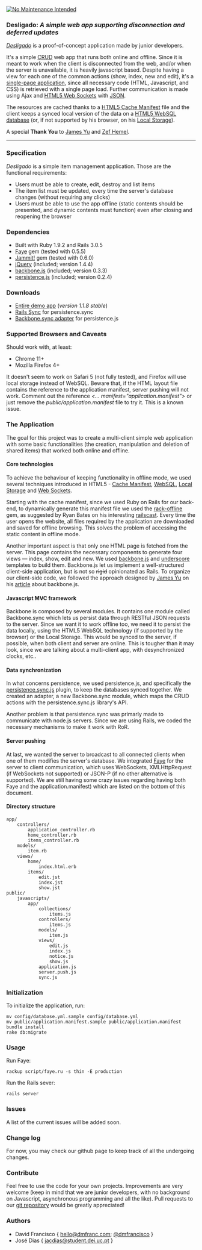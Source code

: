 [![No Maintenance Intended](http://unmaintained.tech/badge.svg)](http://unmaintained.tech/)

### Desligado: _A simple web app supporting disconnection and deferred updates_

[_Desligado_][intro-0] is a proof-of-concept application made by junior
developers.

It's a simple [CRUD][intro-1] web app that runs both online and offline.
Since it is meant to work when the client is disconnected from the web, and/or
when the server is unavailable, it is heavily javascript based. Despite having
a view for each one of the common actions (show, index, new and edit), it's a
[single-page application][intro-2], since all necessary code (HTML,
Javascript, and CSS) is retrieved with a single page load. Further
communication is made using Ajax and [HTML5 Web Sockets][intro-3] with
[JSON][intro-3.1].

The resources are cached thanks to a [HTML5 Cache Manifest][intro-4] file
and the client keeps a synced local version of the data on a [HTML5 WebSQL
database][intro-5] (or, if not supported by his browser, on his [Local
Storage][intro-6]).

A special **Thank You** to [James Yu][thanks-0] and [Zef Hemel][thanks-1].

[thanks-0]: http://www.jamesyu.org/
[thanks-1]: http://zef.me/
[intro-0]: http://dmfrancisco.github.com/Desligado/
[intro-1]: http://en.wikipedia.org/wiki/Create,_read,_update_and_delete
[intro-2]: http://en.wikipedia.org/wiki/Single-page_application
[intro-3]: http://dev.w3.org/html5/websockets/
[intro-4]: http://www.w3.org/TR/html5/offline.html
[intro-5]: http://www.w3.org/TR/webdatabase/
[intro-6]: http://dev.w3.org/html5/webstorage/
[intro-3.1]: http://www.json.org/js.html

---

### Specification

_Desligado_ is a simple item management application.
Those are the functional requirements:

* Users must be able to create, edit, destroy and list items
* The item list must be updated, every time the server's database changes (without requiring any clicks)
* Users must be able to use the app offline (static contents should be presented, and dynamic contents must function) even after closing and reopening the browser


### Dependencies

* Built with Ruby 1.9.2 and Rails 3.0.5
* [Faye][dependency-1] gem (tested with 0.5.5)
* [Jammit!][dependency-2] gem (tested with 0.6.0)
* [jQuery][dependency-3] (included; version 1.4.4)
* [backbone.js][dependency-4] (included; version 0.3.3)
* [persistence.js][dependency-5] (included; version 0.2.4)

[dependency-1]: http://faye.jcoglan.com/
[dependency-2]: http://documentcloud.github.com/jammit/
[dependency-3]: http://jquery.com/
[dependency-4]: http://documentcloud.github.com/backbone/
[dependency-5]: http://persistencejs.org/


### Downloads

* [Entire demo app][download-0] (_version 1.1.8 stable_)
* [Rails Sync][download-1] for persistence.sync
* [Backbone.sync adapter][download-2] for persistence.js

[download-0]: https://github.com/dmfrancisco/Desligado/zipball/v1.1.8-stable
[download-1]: https://github.com/dmfrancisco/Desligado/blob/master/app/controllers/items_controller.rb
[download-2]: https://github.com/dmfrancisco/Desligado/blob/master/public/javascripts/app/sync.js


### Supported Browsers and Caveats

Should work with, at least:

* Chrome 11+
* Mozilla Firefox 4+

It doesn't seem to work on Safari 5 (not fully tested), and Firefox will use
local storage instead of WebSQL. Beware that, if the HTML layout file contains
the reference to the application manifest, server pushing will not work.
Comment out the reference _<... manifest="application.manifest">_ or just
remove the _public/application.manifest_ file to try it. This is a known
issue.


### The Application

The goal for this project was to create a multi-client simple web application
with some basic functionalities (the creation, manipulation and deletion of
shared items) that worked both online and offline.


#### Core technologies

To achieve the behaviour of keeping functionality in offline mode, we used
several techniques introduced in HTML5 - [Cache Manifest][intro-4],
[WebSQL][intro-5], [Local Storage][intro-6] and [Web
Sockets][intro-3].

Starting with the cache manifest, since we used Ruby on Rails for our
back-end, to dynamically generate this manifest file we used the
[rack-offline][intro-7] gem, as suggested by Ryan Bates on his interesting
[railscast][intro-8]. Every time the user opens the website, all files
required by the application are downloaded and saved for offline browsing.
This solves the problem of accessing the static content in offline mode.

[intro-7]: https://github.com/wycats/rack-offline
[intro-8]: http://railscasts.com/episodes/247

Another important aspect is that only one HTML page is fetched from the
server. This page contains the necessary components to generate four views —
index, show, edit and new. We used [backbone.js][dependency-4] and
[underscore][dependency-6] templates to build them. Backbone.js let us
implement a well-structured client-side application, but is not so
<strike>rigid</strike> opinionated as Rails. To organize our client-side code,
we followed the approach designed by [James Yu][intro-9] on his
[article][intro-10] about backbone.js.

[intro-9]: http://www.jamesyu.org/
[intro-10]: http://t.co/hkBlDvo
[dependency-6]: http://documentcloud.github.com/underscore/


#### Javascript MVC framework

Backbone is composed by several modules. It contains one module called
Backbone.sync which lets us persist data through RESTful JSON requests to the
server. Since we want it to work offline too, we need it to persist the data
locally, using the HTML5 WebSQL technology (if supported by the browser) or
the Local Storage. This would be synced to the server, if possible, when both
client and server are online. This is tougher than it may look, since we are
talking about a multi-client app, with desynchronized clocks, etc..


#### Data synchronization

In what concerns persistence, we used persistence.js, and specifically the
[persistence.sync.js][intro-11] plugin, to keep the databases synced together.
We created an adapter, a new Backbone.sync module, which maps the CRUD actions
with the persistence.sync.js library's API.

Another problem is that persistence.sync was primarly made to communicate
with node.js servers. Since we are using Rails, we coded the necessary
mechanisms to make it work with RoR.

[intro-11]: http://persistencejs.org/plugin/sync
[intro-12]: https://github.com/dmfrancisco/Desligado/


#### Server pushing

At last, we wanted the server to broadcast to all connected clients when one
of them modifies the server's database. We integrated [Faye][intro-11] for the
server to client communication, which uses WebSockets, XMLHttpRequest (if
WebSockets not supported) or JSON-P (if no other alternative is supported). We
are still having some crazy issues regarding having both Faye and the
application.manifest) which are listed on the bottom of this document.


#### Directory structure

<pre><code>app/
    controllers/
        application_controller.rb
        home_controller.rb
        items_controller.rb
    models/
        item.rb
    views/
        home/
            index.html.erb
        items/
            edit.jst
            index.jst
            show.jst
public/
    javascripts/
        app/
            collections/
                items.js
            controllers/
                items.js
            models/
                item.js
            views/
                edit.js
                index.js
                notice.js
                show.js
            application.js
            server.push.js
            sync.js
</code></pre>


### Initialization

To initialize the application, run:

<pre><code>mv config/database.yml.sample config/database.yml</code>
<code>mv public/application.manifest.sample public/application.manifest</code>
<code>bundle install</code>
<code>rake db:migrate</code></pre>


### Usage

Run Faye:
<pre><code>rackup script/faye.ru -s thin -E production</pre></code>
Run the Rails sever:
<pre><code>rails server</pre></code>


### Issues

A list of the current issues will be added soon.


### Change log

For now, you may check our github page to keep track of all the undergoing
changes.


### Contribute

Feel free to use the code for your own projects. Improvements are very
welcome (keep in mind that we are junior developers, with no background on
Javascript, asynchronous programming and all the like). Pull requests to our
[git repository][intro-12] would be greatly appreciated!


### Authors

- David Francisco { [hello@dmfranc.com][m-1]; [@dmfrancisco][t-1] }
- José Dias { [jacdias@student.dei.uc.pt][m-2] }

[m-1]: mailto:hello@dmfranc.com
[t-1]: http://twitter.com/dmfrancisco
[m-2]: mailto:jacdias@student.dei.uc.pt

